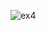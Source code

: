 ![ex4](https://github.com/mekency/PerlesDeLuxeU3/assets/156733944/6eebf118-ca1f-4bd9-9315-eb78ca9ec1fe)
